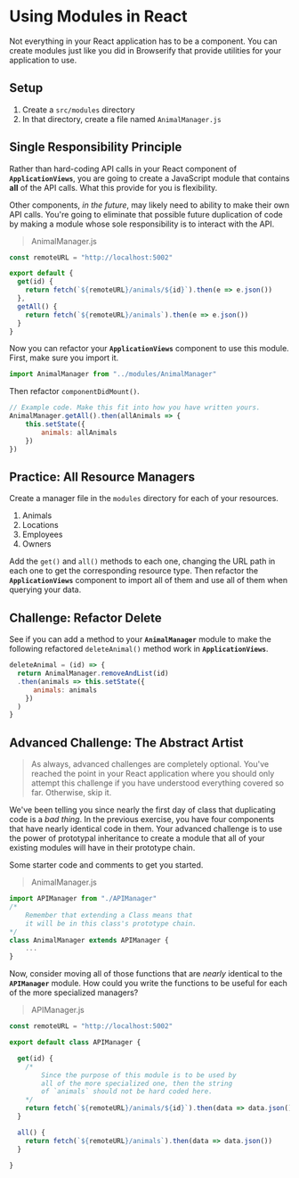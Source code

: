 # Using Modules in React

Not everything in your React application has to be a component. You can create modules just like you did in Browserify that provide utilities for your application to use.

## Setup

1. Create a `src/modules` directory
1. In that directory, create a file named `AnimalManager.js`

## Single Responsibility Principle

Rather than hard-coding API calls in your React component of **`ApplicationViews`**, you are going to create a JavaScript module that contains **all** of the API calls. What this provide for you is flexibility.

Other components, _in the future_, may likely need to ability to make their own API calls. You're going to eliminate that possible future duplication of code by making a module whose sole responsibility is to interact with the API.

> AnimalManager.js

```js
const remoteURL = "http://localhost:5002"

export default {
  get(id) {
    return fetch(`${remoteURL}/animals/${id}`).then(e => e.json())
  },
  getAll() {
    return fetch(`${remoteURL}/animals`).then(e => e.json())
  }
}
```

Now you can refactor your **`ApplicationViews`** component to use this module. First, make sure you import it.

```js
import AnimalManager from "../modules/AnimalManager"
```

Then refactor `componentDidMount()`.

```js
// Example code. Make this fit into how you have written yours.
AnimalManager.getAll().then(allAnimals => {
    this.setState({
        animals: allAnimals
    })
})
```

## Practice: All Resource Managers

Create a manager file in the `modules` directory for each of your resources.

1. Animals
1. Locations
1. Employees
1. Owners

Add the `get()` and `all()` methods to each one, changing the URL path in each one to get the corresponding resource type. Then refactor the **`ApplicationViews`** component to import all of them and use all of them when querying your data.

## Challenge: Refactor Delete

See if you can add a method to your **`AnimalManager`** module to make the following refactored `deleteAnimal()` method work in **`ApplicationViews`**.

```js
deleteAnimal = (id) => {
  return AnimalManager.removeAndList(id)
  .then(animals => this.setState({
      animals: animals
    })
  )
}
```

## Advanced Challenge: The Abstract Artist

> As always, advanced challenges are completely optional. You've reached the point in your React application where you should only attempt this challenge if you have understood everything covered so far. Otherwise, skip it.

We've been telling you since nearly the first day of class that duplicating code is a _bad thing_. In the previous exercise, you have four components that have nearly identical code in them. Your advanced challenge is to use the power of prototypal inheritance to create a module that all of your existing modules will have in their prototype chain.

Some starter code and comments to get you started.

> AnimalManager.js

```js
import APIManager from "./APIManager"
/*
    Remember that extending a Class means that
    it will be in this class's prototype chain.
*/
class AnimalManager extends APIManager {
    ...
}
```

Now, consider moving all of those functions that are _nearly_ identical to the **`APIManager`** module. How could you write the functions to be useful for each of the more specialized managers?

> APIManager.js

```js
const remoteURL = "http://localhost:5002"

export default class APIManager {

  get(id) {
    /*
        Since the purpose of this module is to be used by
        all of the more specialized one, then the string
        of `animals` should not be hard coded here.
    */
    return fetch(`${remoteURL}/animals/${id}`).then(data => data.json())
  }

  all() {
    return fetch(`${remoteURL}/animals`).then(data => data.json())
  }

}
```
